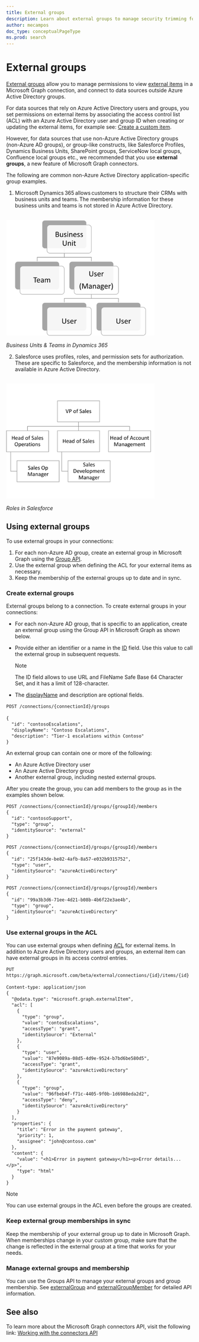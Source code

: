 ```yaml
---
title: External groups
description: Learn about external groups to manage security trimming for external items.
author: mecampos
doc_type: conceptualPageType
ms.prod: search
---
```


# External groups

[External groups](/graph/api/resources/externalgroup?view=graph-rest-beta&preserve-view=true) allow you to manage permissions to view [external items](/graph/api/resources/externalitem?view=graph-rest-beta&preserve-view=true) in a Microsoft Graph connection, and connect to data sources outside Azure Active Directory groups.

For data sources that rely on Azure Active Directory users and groups, you set permissions on external items by associating the access control list (ACL) with an Azure Active Directory user and group ID when creating or updating the external items, for example see: [Create a custom item](/graph/api/externalconnection-put-items?view=graph-rest-beta&preserve-view=true).

However, for data sources that use non-Azure Active Directory groups (non-Azure AD groups), or group-like constructs, like Salesforce Profiles, Dynamics Business Units, SharePoint groups, ServiceNow local groups, Confluence local groups etc., we recommended that you use **external groups**, a new feature of Microsoft Graph connectors.

The following are common non-Azure Active Directory application-specific group examples.

1. Microsoft Dynamics 365 allows customers to structure their CRMs with business units and teams. The membership information for these business units and teams is not stored in Azure Active Directory.

<!---Using json to adjust the size of the image --->
<br><img src="images/connectors-images/bu-teams-D365.png" alt="Example of Business Units and Teams in Dynamics 365" style="width:400px;"/>

*Business Units & Teams in Dynamics 365*

2. Salesforce uses profiles, roles, and permission sets for authorization. These are specific to Salesforce, and the membership information is not available in Azure Active Directory.

<!---Using json to adjust the size of the image --->
<br><img src="images/connectors-images/roles-salesforce.png" alt="Example of Roles in Salesforce" style="width:400px;"/>

*Roles in Salesforce*

## Using external groups

To use external groups in your connections:

1. For each non-Azure AD group, create an external group in Microsoft Graph using the [Group API](/en-us/graph/api/resources/group?view=graph-rest-beta).
2. Use the external group when defining the ACL for your external items as necessary.  
3. Keep the membership of the external groups up to date and in sync.

### Create external groups

External groups belong to a connection. To create external groups in your connections:
* For each non-Azure AD group, that is specific to an application, create an external group using the Group API in Microsoft Graph as shown below.

* Provide either an identifier or a name in the [ID](/graph/api/resources/externalgroup?view=graph-rest-beta#properties) field. Use this value to call the external group in subsequent requests.

    > [!NOTE]
    > The ID field allows to use URL and FileName Safe Base 64 Character Set, and it has a limit of 128-character.

* The [displayName](/graph/api/resources/externalgroup?view=graph-rest-beta&preserve-view=true) and description are optional fields.

```http
POST /connections/{connectionId}/groups 

{  
  "id": "contosoEscalations",  
  "displayName": "Contoso Escalations",  
  "description": "Tier-1 escalations within Contoso"  
}  
```

An external group can contain one or more of the following:
* An Azure Active Directory user
* An Azure Active Directory group
* Another external group, including nested external groups.

After you create the group, you can add members to the group as in the examples shown below.

```http
POST /connections/{connectionId}/groups/{groupId}/members
{ 
  "id": "contosoSupport", 
  "type": "group", 
  "identitySource": "external" 
}
```
```http
POST /connections/{connectionId}/groups/{groupId}/members 
{ 
  "id": "25f143de-be82-4afb-8a57-e032b9315752", 
  "type": "user", 
  "identitySource": "azureActiveDirectory" 
}
```
```http
POST /connections/{connectionId}/groups/{groupId}/members 
{ 
  "id": "99a3b3d6-71ee-4d21-b08b-4b6f22e3ae4b", 
  "type": "group", 
  "identitySource": "azureActiveDirectory" 
}
```

### Use external groups in the ACL

You can use external groups when defining [ACL](connecting-external-content-manage-items.md#access-control-list) for external items. In addition to Azure Active Directory users and groups, an external item can have external groups in its access control entries.

```http
PUT https://graph.microsoft.com/beta/external/connections/{id}/items/{id}  

Content-type: application/json  
{  
  "@odata.type": "microsoft.graph.externalItem",  
  "acl": [  
    {  
      "type": "group",  
      "value": "contosEscalations",  
      "accessType": "grant",  
      "identitySource": "External"  
    },  
    {  
      "type": "user",  
      "value": "87e9089a-08d5-4d9e-9524-b7bd6be580d5",  
      "accessType": "grant",  
      "identitySource": "azureActiveDirectory"  
    },  
    {  
      "type": "group",  
      "value": "96fbeb4f-f71c-4405-9f0b-1d6988eda2d2",  
      "accessType": "deny",  
      "identitySource": "azureActiveDirectory"  
    }  
  ],  
  "properties": {  
    "title": "Error in the payment gateway",  
    "priority": 1,  
    "assignee": "john@contoso.com"  
  },  
  "content": {  
    "value": "<h1>Error in payment gateway</h1><p>Error details...</p>",  
    "type": "html"  
  }  
}  
```

> [!NOTE]
> You can use external groups in the ACL even before the groups are created.

### Keep external group memberships in sync

Keep the membership of your external group up to date in Microsoft Graph. When memberships change in your custom group, make sure that the change is reflected in the external group at a time that works for your needs.

### Manage external groups and membership

You can use the Groups API to manage your external groups and group membership. See [externalGroup](/graph/api/resources/externalgroup?view=graph-rest-beta&preserve-view=true) and [externalGroupMember](/graph/api/resources/externalgroupmember?view=graph-rest-beta&preserve-view=true) for detailed API information.

## See also
To learn more about the Microsoft Graph connectors API, visit the following link: [Working with the connectors API](connecting-external-content-connectors-api-overview.md)
